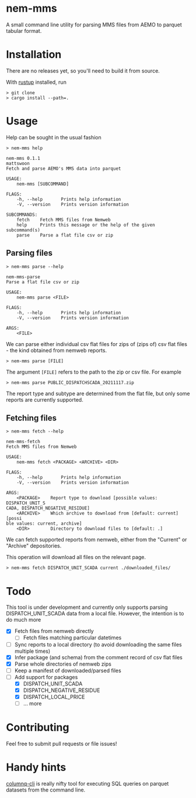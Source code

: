 # nem-mms

A small command line utility for parsing MMS files from AEMO
to parquet tabular format.

# Installation

There are no releases yet, so you'll need to build it from source.

With [rustup](https://www.rust-lang.org/tools/install) installed, run

```
> git clone
> cargo install --path=.
```

# Usage

Help can be sought in the usual fashion

```
> nem-mms help

nem-mms 0.1.1
mattswoon
Fetch and parse AEMO's MMS data into parquet

USAGE:
    nem-mms [SUBCOMMAND]

FLAGS:
    -h, --help       Prints help information
    -V, --version    Prints version information

SUBCOMMANDS:
    fetch    Fetch MMS files from Nemweb
    help     Prints this message or the help of the given subcommand(s)
    parse    Parse a flat file csv or zip
```

## Parsing files

```
> nem-mms parse --help

nem-mms-parse
Parse a flat file csv or zip

USAGE:
    nem-mms parse <FILE>

FLAGS:
    -h, --help       Prints help information
    -V, --version    Prints version information

ARGS:
    <FILE>
```
We can parse either individual csv flat files
for zips of (zips of) csv flat files - the kind obtained from nemweb reports.

```
> nem-mms parse [FILE]
```

The argument `[FILE]` refers to the path to the zip or csv file. For example

```
> nem-mms parse PUBLIC_DISPATCHSCADA_20211117.zip
```

The report type and subtype are determined from the flat file, but only some reports are currently
supported.

## Fetching files

```
> nem-mms fetch --help

nem-mms-fetch
Fetch MMS files from Nemweb

USAGE:
    nem-mms fetch <PACKAGE> <ARCHIVE> <DIR>

FLAGS:
    -h, --help       Prints help information
    -V, --version    Prints version information

ARGS:
    <PACKAGE>    Report type to download [possible values: DISPATCH_UNIT_S
CADA, DISPATCH_NEGATIVE_RESIDUE]
    <ARCHIVE>    Which archive to download from [default: current]  [possi
ble values: current, archive]
    <DIR>        Directory to download files to [default: .]
```

We can fetch supported reports from nemweb, either from the "Current" or "Archive"
depositories.

This operation will download all files on the relevant page.

```
> nem-mms fetch DISPATCH_UNIT_SCADA current ./downloaded_files/
```

# Todo

This tool is under development and currently only supports parsing DISPATCH_UNIT_SCADA
data from a local file. However, the intention is to do much more

 - [x] Fetch files from nemweb directly
    - [ ] Fetch files matching particular datetimes
 - [ ] Sync reports to a local directory (to avoid downloading the same files multiple times)
 - [x] Infer package (and schema) from the comment record of csv flat files
 - [x] Parse whole directories of nemweb zips
 - [ ] Keep a manifest of downloaded/parsed files
 - [ ] Add support for packages
    - [x] DISPATCH_UNIT_SCADA
    - [x] DISPATCH_NEGATIVE_RESIDUE
    - [x] DISPATCH_LOCAL_PRICE
    - [ ] ... more

# Contributing

Feel free to submit pull requests or file issues!

# Handy hints

[columnq-cli](https://github.com/roapi/roapi/tree/main/columnq-cli) is really
nifty tool for executing SQL queries on parquet datasets from the command line.
